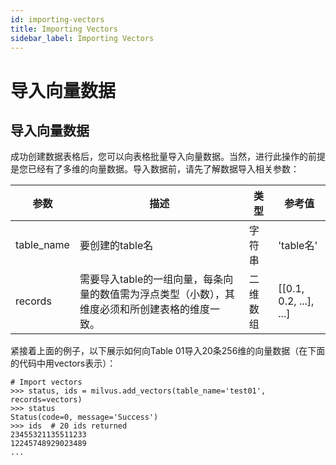 ```yaml
---
id: importing-vectors
title: Importing Vectors
sidebar_label: Importing Vectors
---
```


# 导入向量数据
## 导入向量数据
成功创建数据表格后，您可以向表格批量导入向量数据。当然，进行此操作的前提是您已经有了多维的向量数据。导入数据前，请先了解数据导入相关参数：

|参数|描述|类型|参考值|
|---------|-----------|----|-----|
|table_name| 要创建的table名| 字符串| 'table名'|
|records| 需要导入table的一组向量，每条向量的数值需为浮点类型（小数），其维度必须和所创建表格的维度一致。|二维数组|[[0.1, 0.2, ...], ...]

紧接着上面的例子，以下展示如何向Table 01导入20条256维的向量数据（在下面的代码中用vectors表示）：

```
# Import vectors
>>> status, ids = milvus.add_vectors(table_name='test01', records=vectors)
>>> status
Status(code=0, message='Success')
>>> ids  # 20 ids returned
23455321135511233
12245748929023489
...
```
